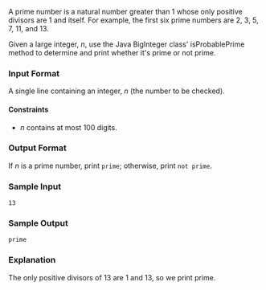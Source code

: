A prime number is a natural number greater than $1$ whose only positive divisors are $1$ and itself. For example, the first six prime numbers are $2$, $3$, $5$, $7$, $11$, and $13$.

Given a large integer, $n$, use the Java BigInteger class' isProbablePrime method to determine and print whether it's prime or not prime.

### Input Format

A single line containing an integer, $n$ (the number to be checked).

#### Constraints

- $n$ contains at most $100$ digits.

### Output Format

If $n$ is a prime number, print `prime`; otherwise, print `not prime`.

### Sample Input
```
13
```
### Sample Output
```
prime
```
### Explanation

The only positive divisors of $13$ are $1$ and $13$, so we print prime.